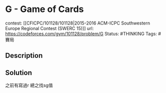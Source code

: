 # G - Game of Cards

contest: [[CFICPC/101128/101128|2015-2016 ACM-ICPC Southwestern Europe Regional Contest (SWERC 15)]]
url: https://codeforces.com/gym/101128/problem/G
Status: #THINKING 
Tags: #賽局

## Description

## Solution

之前有寫過r
總之找sg值